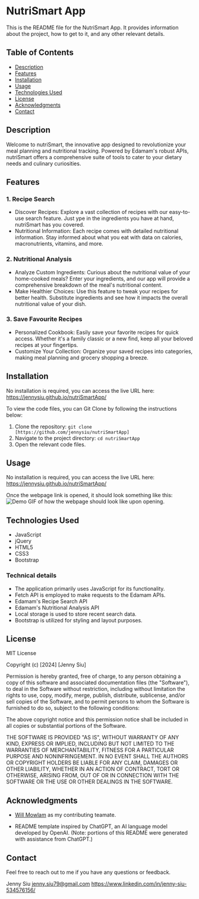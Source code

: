 # NutriSmart App

This is the README file for the NutriSmart App. It provides information about the project, how to get to it, and any other relevant details.

## Table of Contents

- [Description](#description)
- [Features](#features)
- [Installation](#installation)
- [Usage](#usage)
- [Technologies Used](#technologies-used)
- [License](#license)
- [Acknowledgments](#acknowledgments)
- [Contact](#contact)

## Description

Welcome to nutriSmart, the innovative app designed to revolutionize your meal planning and nutritional tracking. Powered by Edamam's robust APIs, nutriSmart offers a comprehensive suite of tools to cater to your dietary needs and culinary curiosities.

## Features

### 1. Recipe Search

- Discover Recipes: Explore a vast collection of recipes with our easy-to-use search feature. Just ype in the ingredients you have at hand, nutriSmart has you covered.
- Nutritional Information: Each recipe comes with detailed nutritional information. Stay informed about what you eat with data on calories, macronutrients, vitamins, and more.

### 2. Nutritional Analysis

- Analyze Custom Ingredients: Curious about the nutritional value of your home-cooked meals? Enter your ingredients, and our app will provide a comprehensive breakdown of the meal's nutritional content.
- Make Healthier Choices: Use this feature to tweak your recipes for better health. Substitute ingredients and see how it impacts the overall nutritional value of your dish.

### 3. Save Favourite Recipes

- Personalized Cookbook: Easily save your favorite recipes for quick access. Whether it's a family classic or a new find, keep all your beloved recipes at your fingertips.
- Customize Your Collection: Organize your saved recipes into categories, making meal planning and grocery shopping a breeze.

## Installation

No installation is required, you can access the live URL here: https://jennysiu.github.io/nutriSmartApp/

To view the code files, you can Git Clone by following the instructions below:

1. Clone the repository: `git clone [https://github.com/jennysiu/nutriSmartApp]`
2. Navigate to the project directory: `cd nutriSmartApp`
3. Open the relevant code files.

## Usage

No installation is required, you can access the live URL here: https://jennysiu.github.io/nutriSmartApp/

Once the webpage link is opened, it should look something like this:
![Demo GIF of how the webpage should look like upon opening.](./assets/)

## Technologies Used

- JavaScript
- jQuery
- HTML5
- CSS3
- Bootstrap

### Technical details

- The application primarily uses JavaScript for its functionality.
- Fetch API is employed to make requests to the Edamam APIs.
- Edamam's Recipe Search API
- Edamam's Nutritional Analysis API
- Local storage is used to store recent search data.
- Bootstrap is utilized for styling and layout purposes.

## License

MIT License

Copyright (c) [2024] [Jenny Siu]

Permission is hereby granted, free of charge, to any person obtaining a copy of this software and associated documentation files (the "Software"), to deal in the Software without restriction, including without limitation the rights to use, copy, modify, merge, publish, distribute, sublicense, and/or sell copies of the Software, and to permit persons to whom the Software is furnished to do so, subject to the following conditions:

The above copyright notice and this permission notice shall be included in all copies or substantial portions of the Software.

THE SOFTWARE IS PROVIDED "AS IS", WITHOUT WARRANTY OF ANY KIND, EXPRESS OR IMPLIED, INCLUDING BUT NOT LIMITED TO THE WARRANTIES OF MERCHANTABILITY, FITNESS FOR A PARTICULAR PURPOSE AND NONINFRINGEMENT. IN NO EVENT SHALL THE AUTHORS OR COPYRIGHT HOLDERS BE LIABLE FOR ANY CLAIM, DAMAGES OR OTHER LIABILITY, WHETHER IN AN ACTION OF CONTRACT, TORT OR OTHERWISE, ARISING FROM, OUT OF OR IN CONNECTION WITH THE SOFTWARE OR THE USE OR OTHER DEALINGS IN THE SOFTWARE.

## Acknowledgments

- [Will Mowlam](https://github.com/willmowlam) as my contributing teamate.

- README template inspired by ChatGPT, an AI language model developed by OpenAI.
  (Note: portions of this README were generated with assistance from ChatGPT.)

## Contact

Feel free to reach out to me if you have any questions or feedback.

Jenny Siu
jenny.siu79@gmail.com
https://www.linkedin.com/in/jenny-siu-534576156/
